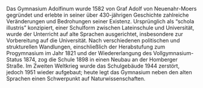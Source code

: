 Das Gymnasium Adolfinum wurde 1582 von Graf Adolf von Neuenahr-Moers gegründet und erlebte in seiner über 430-jährigen Geschichte zahlreiche Veränderungen und Bedrohungen seiner Existenz. Ursprünglich als “schola illustris” konzipiert, einer Schulform zwischen Lateinschule und Universität, wurde der Unterricht auf alte Sprachen ausgerichtet, insbesondere zur Vorbereitung auf die Universität. Nach verschiedenen politischen und strukturellen Wandlungen, einschließlich der Herabstufung zum Progymnasium im Jahr 1821 und der Wiedererlangung des Vollgymnasium-Status 1874, zog die Schule 1898 in einen Neubau an der Homberger Straße. Im Zweiten Weltkrieg wurde das Schulgebäude 1944 zerstört, jedoch 1951 wieder aufgebaut; heute legt das Gymnasium neben den alten Sprachen einen Schwerpunkt auf Naturwissenschaften.

